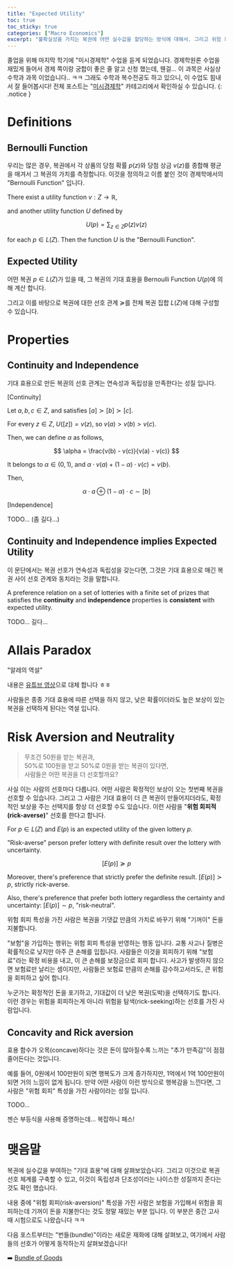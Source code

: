 ```yaml
---
title: "Expected Utility"
toc: true
toc_sticky: true
categories: ["Macro Economics"]
excerpt: "불확실성을 가지는 복권에 어떤 실수값을 할당하는 방식에 대해서. 그리고 위험 회피(risk-aversion) 특성을 가진 선호와 이 사람이 보험을 가입하는 이유에 대해."
---
```


졸업을 위해 마지막 학기에 "미시경제학" 수업을 듣게 되었습니다.
경제학원론 수업을 재밌게 들어서 경제 쪽이랑 궁합이 좋은 줄 알고 신청 했는데, 웬걸... 이 과목은 사실상 수학과 과목 이었습니다.. ㅋㅋ 그래도 수학과 복수전공도 하고 있으니, 이 수업도 힘내서 잘 들어봅시다!
전체 포스트는 "[미시경제학](/categories/micro-economics)" 카테고리에서 확인하실 수 있습니다.
{: .notice }

# Definitions

## Bernoulli Function

우리는 많은 경우, 복권에서 각 상품의 당첨 확률 $p(z)$와 당첨 상금 $v(z)$를 종합해 평균을 매겨서 그 복권의 가치를 측정합니다. 이것을 정의하고 이름 붙인 것이 경제학에서의 "Bernoulli Function" 입니다.

<div class="definition" markdown="1">

There exist a utility function $v: Z \rightarrow \mathbb{R}$,

and another utility function $U$ defined by

$$
U(p) = \sum_{z \in Z} p(z) v(z)
$$

for each $p \in L(Z)$. Then the function $U$ is the "Bernoulli Function".

</div>

## Expected Utility

<div class="definition" markdown="1">

어떤 복권 $p \in L(Z)$가 있을 때, 그 복권의 기대 효용을 Bernoulli Function $U(p)$에 의해 계산 합니다.

그리고 이를 바탕으로 복권에 대한 선호 관계 $\succcurlyeq$를 전체 복권 집합 $L(Z)$에 대해 구성할 수 있습니다.

</div>

# Properties

## Continuity and Independence

기대 효용으로 만든 복권의 선호 관계는 연속성과 독립성을 만족한다는 성질 입니다.

<div class="proof" markdown="1">

[Continuity]

Let $a, b, c \in Z$, and satisfies $[a] \succ [b] \succ [c]$.

For every $z \in Z$, $U([z]) = v(z)$, so $v(a) > v(b) > v(c)$.

Then, we can define $\alpha$ as follows,

$$
\alpha = \frac{v(b) - v(c)}{v(a) - v(c)}
$$

It belongs to $\alpha \in (0, 1)$, and $\alpha \cdot v(a) + (1 - \alpha) \cdot v(c) = v(b)$.

Then,

$$
\alpha \cdot a \oplus (1 - \alpha) \cdot c \sim [b]
$$

</div>

<div class="proof" markdown="1">

[Independence]

TODO... (좀 길다...)

</div>

## Continuity and Independence implies Expected Utility

이 문단에서는 복권 선호가 연속성과 독립성을 갖는다면, 그것은 기대 효용으로 매긴 복권 사이 선호 관계와 동치라는 것을 말합니다.

<div class="theorem" markdown="1">

A preference relation on a set of lotteries with a finite set of prizes that satisfies the **continuity** and **independence** properties is **consistent** with expected utility.

</div>

<div class="proof" markdown="1">

TODO... 길다...

</div>

# Allais Paradox

"알레의 역설"

내용은 [유튜브 영상](https://youtu.be/nvQF5dWu8-Q?si=c2FEOH60Av1mTU9P)으로 대체 합니다 ㅎㅎ

사람들은 종종 기대 효용에 따른 선택을 하지 않고, 낮은 확률이더라도 높은 보상이 있는 복권을 선택하게 된다는 역설 입니다.


# Risk Aversion and Neutrality

> 무조건 50원을 받는 복권과,<br/>
> 50%로 100원을 받고 50%로 0원을 받는 복권이 있다면,<br/>
> 사람들은 어떤 복권을 더 선호할까요?

사실 이는 사람의 선호마다 다릅니다. 어떤 사람은 확정적인 보상이 오는 첫번째 복권을 선호할 수 있습니다. 그리고 그 사람은 기대 효용이 더 큰 복권이 만들어지더라도, 확정적인 보상을 주는 선택지를 항상 더 선호할 수도 있습니다. 이런 사람을 "**위험 회피적(rick-averse)**" 선호를 한다고 합니다.

<div class="definition" markdown="1">

For $p \in L(Z)$ and $E(p)$ is an expected utility of the given lottery $p$.

"Risk-averse" person prefer lottery with definite result over the lottery with uncertainty.

$$
[E(p)] \succcurlyeq p
$$

Moreover, there's preference that strictly prefer the definite result. $[E(p)] \succ p$, strictly rick-averse.

Also, there's preference that prefer both lottery regardless the certainty and uncertainty: $[E(p)] \sim p$, "risk-neutral".

</div>

위험 회피 특성을 가진 사람은 복권을 기댓값 만큼의 가치로 바꾸기 위해 "기꺼이" 돈을 지불합니다.

"보험"을 가입하는 행위는 위험 회피 특성을 반영하는 행동 입니다. 교통 사고나 질병은 확률적으로 낮지만 아주 큰 손해를 입힙니다. 사람들은 이것을 회피하기 위해 "보험료"라는 확정 비용을 내고, 이 큰 손해를 보장금으로 회피 합니다. 사고가 발생하지 않으면 보험료만 날리는 셈이지만, 사람들은 보험료 만큼의 손해를 감수하고서라도, 큰 위험을 회피하고 싶어 합니다.

누군가는 확정적인 돈을 포기하고, 기대값이 더 낮은 복권(도박)을 선택하기도 합니다. 이런 경우는 위험을 회피하는게 아니라 위험을 탐색(rick-seeking)하는 선호를 가진 사람입니다.

## Concavity and Rick aversion

효용 함수가 오목(concave)하다는 것은 돈이 많아질수록 느끼는 "추가 만족감"이 점점 줄어든다는 것입니다.

예를 들어, 0원에서 100만원이 되면 행복도가 크게 증가하지만, 1억에서 1억 100만원이 되면 거의 느낌이 없게 됩니다. 만약 어떤 사람이 이런 방식으로 행복감을 느낀다면, 그 사람은 "위험 회피" 특성을 가진 사람이라는 성질 입니다.

<div class="proof" markdown="1">


TODO...

젠슨 부등식을 사용해 증명하는데... 복잡하니 패스!

</div>

# 맺음말

복권에 실수값을 부여하는 "기대 효용"에 대해 살펴보았습니다. 그리고 이것으로 복권 선호 체계를 구축할 수 있고, 이것이 독립성과 단조성이라는 나이스한 성질까지 준다는 것도 확인 했습니다.

내용 중에 "위험 회피(risk-aversion)" 특성을 가진 사람은 보험을 가입해서 위험을 회피하는데 기꺼이 돈을 지불한다는 것도 정말 재밌는 부분 입니다. 이 부분은 중간 고사 때 시험으로도 나왔습니다 ㅋㅋ

다음 포스트부터는 "번들(bundle)"이라는 새로운 재화에 대해 살펴보고, 여기에서 사람들의 선호가 어떻게 동작하는지 살펴보겠습니다!

➡️ [Bundle of Goods](/2025/04/12/bundles-of-goods/)
